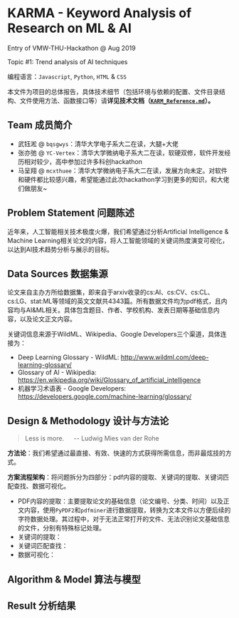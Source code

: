 # KARMA - Keyword Analysis of Research on ML & AI

Entry of VMW-THU-Hackathon @ Aug 2019

Topic #1: Trend analysis of AI techniques

编程语言：`Javascript`, `Python`, `HTML` & `CSS`

本文件为项目的总体报告，具体技术细节（包括环境与依赖的配置、文件目录结构、文件使用方法、函数接口等）请**详见技术文档（[`KARM_Reference.md`](KARMA_Reference.md)）。**

## Team 成员简介

- 武钰淞 @ `bqsgwys`：清华大学电子系大二在读，大腿+大佬
- 张亦弛 @ `YC-Vertex`：清华大学微纳电子系大二在读，软硬双修，软件开发经历相对较少，高中参加过许多科创hackathon
- 马呈翔 @ `mcxthuee`：清华大学微纳电子系大二在读，发展方向未定。对软件和硬件都比较感兴趣，希望能通过此次hackathon学习到更多的知识，和大佬们做朋友~

## Problem Statement 问题陈述

近年来，人工智能相关技术极度火爆，我们希望通过分析Artificial Intelligence & Machine Learning相关论文的内容，将人工智能领域的关键词热度演变可视化，以达到AI技术趋势分析与展示的目标。

## Data Sources 数据集源

论文来自主办方所给数据集，即来自于arxiv收录的cs:AI、cs:CV、cs:CL、cs:LG、stat:ML等领域的英文文献共4343篇。所有数据文件均为pdf格式，且内容均与AI&ML相关。具体包含题目、作者、学校机构、发表日期等基础信息内容，以及论文正文内容。

关键词信息来源于WildML、Wikipedia、Google Developers三个渠道，具体连接为：

- Deep Learning Glossary - WildML: http://www.wildml.com/deep-learning-glossary/
- Glossary of AI - Wikipedia: https://en.wikipedia.org/wiki/Glossary_of_artificial_intelligence
- 机器学习术语表 - Google Developers: https://developers.google.com/machine-learning/glossary/

## Design & Methodology 设计与方法论

> Less is more. &emsp; -- Ludwig Mies van der Rohe

**方法论**：我们希望通过最直接、有效、快速的方式获得所需信息，而非最炫技的方式。

**方案流程架构**：将问题拆分为四部分：pdf内容的提取、关键词的提取、关键词匹配查找、数据可视化。

- PDF内容的提取：主要提取论文的基础信息（论文编号、分类、时间）以及正文内容，使用`PyPDF2`和`pdfminer`进行数据提取，转换为文本文件以方便后续的字符数据处理。其过程中，对于无法正常打开的文件、无法识别论文基础信息的文件，分别有特殊标记处理。
- 关键词的提取：
- 关键词匹配查找：
- 数据可视化：

## Algorithm & Model 算法与模型

## Result 分析结果
